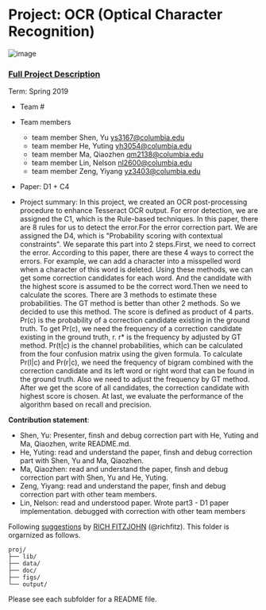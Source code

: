 ﻿# Project: OCR (Optical Character Recognition) 

![image](figs/intro.png)

### [Full Project Description](doc/project4_desc.md)

Term: Spring 2019

+ Team #
+ Team members
	+ team member Shen, Yu ys3167@columbia.edu
	+ team member He, Yuting yh3054@columbia.edu
	+ team member Ma, Qiaozhen qm2138@columbia.edu
	+ team member Lin, Nelson nl2600@columbia.edu
	+ team member Zeng, Yiyang yz3403@columbia.edu

+ Paper: D1 + C4

+ Project summary: In this project, we created an OCR post-processing procedure to enhance Tesseract OCR output. For error detection, we are assigned the C1, which is the Rule-based techniques. In this paper, there are 8 rules for us to detect the error.For the error correction part. We are assigned the D4, which is "Probability scoring with contextual constraints".  We separate this part into 2 steps.First, we need to correct the error.  According to this paper, there are these 4 ways to correct the errors. For example, we can add a character into a misspelled word when a character of this word is deleted.  Using these methods, we can get some correction candidates for each word. And the candidate with the highest score is assumed to be the correct word.Then we need to calculate the scores. There are 3 methods to estimate these probabilities. The GT method is better than other 2 methods. So we decided to use this method. The score is defined as product of 4 parts. Pr(c) is the probability of a correction candidate existing in the ground truth. To get Pr(c), we need the frequency of a correction candidate existing in the ground truth, r. r* is the frequency by adjusted by GT method. Pr(t|c) is the channel probabilities, which can be calculated from the four confusion matrix using the given formula. To calculate Pr(l|c) and Pr(r|c), we need the frequency of bigram combined with the correction candidate and its left word or right word that can be found in the ground truth. Also we need to adjust the frequency by GT method. After we get the score of all candidates, the correction candidate with highest score is chosen. At last, we evaluate the performance of the algorithm based on recall and precision.


	
**Contribution statement**: 
+ Shen, Yu: Presenter, finsh and debug correction part with He, Yuting and Ma, Qiaozhen, write README.md.
+ He, Yuting: read and understand the paper, finsh and debug correction part with Shen, Yu and Ma, Qiaozhen.
+ Ma, Qiaozhen: read and understand the paper, finsh and debug correction part with Shen, Yu and He, Yuting.
+ Zeng, Yiyang: read and understand the paper, finsh and debug correction part with other team members.
+ Lin, Nelson: read and understood paper. Wrote part3 - D1 paper implementation. debugged with correction with other team members

Following [suggestions](http://nicercode.github.io/blog/2013-04-05-projects/) by [RICH FITZJOHN](http://nicercode.github.io/about/#Team) (@richfitz). This folder is orgarnized as follows.

```
proj/
├── lib/
├── data/
├── doc/
├── figs/
└── output/
```

Please see each subfolder for a README file.
